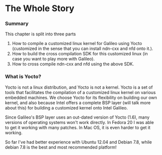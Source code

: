# The Whole Story
### Summary
This chapter is split into three parts

1. How to compile a customized linux kernel for Galileo using Yocto (customized in the sense that you can install ndn-cxx and nfd onto it.).
2. How to build the cross compilation SDK for this customized linux (in case you want to play more with Galileo).
3. How to cross compile ndn-cxx and nfd using the above SDK.

### What is Yocto?

Yocto is not a linux distribution, and Yocto is not a kernel. Yocto is a set of tools that facilitates the compilation of a customized linux kernel on various embedded machines. We choose Yocto for its flexibility on building our own kernel, and also because Intel offers a complete BSP layer (will talk more about this) for building a customized kernel onto Intel Galileo.

Since Galileo's BSP layer uses an out-dated version of Yocto (1.6), many versions of operating systems won't work directly. In Fedora 20 I was able to get it working with many patches. In Mac OS, it is even harder to get it working.

So far I've had better experience with Ubuntu 12.04 and Debian 7.8, while debian 7.8 is the best and most recommended platform!


